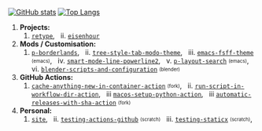 [![GitHub stats](https://github-readme-stats.vercel.app/api?username=plu5&show_icons=true&include_all_commits=true&hide_rank=true&disable_animations=true&hide_title=true&hide_border=true&bg_color=0D1117&text_color=58a6ff&icon_color=D3D4D6)](https://github.com/anuraghazra/github-readme-stats)
[![Top Langs](https://github-readme-stats.vercel.app/api/top-langs/?username=plu5&layout=compact&langs_count=6&hide_border=true&bg_color=0D1117&text_color=58a6ff&title_color=D3D4D6)](https://github.com/anuraghazra/github-readme-stats)

1. **Projects:**
   1. <ins>[`retype`](https://github.com/plu5/retype)</ins>,
      &nbsp; ii. <ins>[`eisenhour`](https://github.com/plu5/eisenhour)</ins>
2. **Mods / Customisation:**
   1. <ins>[`p-borderlands`](https://github.com/plu5/p-borderlands)</ins>,
      &nbsp; ii. <ins>[`tree-style-tab-modo-theme`](https://github.com/plu5/tree-style-tab-modo-theme)</ins>,
      &nbsp; iii. <ins>[`emacs-fsff-theme`](https://github.com/plu5/emacs-fsff-theme)</ins> <sub><sup>(emacs)</sub></sup>,
      &nbsp; iv. <ins>[`smart-mode-line-powerline2`](smart-mode-line-powerline2)</ins>,
      &nbsp; v. </sup> <ins>[`p-layout-search`](https://github.com/plu5/p-layout-search)</ins> <sub><sup>(emacs)</sub></sup>,
      &nbsp; vi. <ins>[`blender-scripts-and-configuration`](https://github.com/plu5/blender-scripts-and-configuration)</ins> <sub><sup>(blender)</sub></sup>
3. **GitHub Actions:**
   1. <ins>[`cache-anything-new-in-container-action`](https://github.com/plu5/cache-anything-new-in-container-action)</ins> <sub><sup>(fork)</sub></sup>,
      &nbsp; ii. <ins>[`run-script-in-workflow-dir-action`](https://github.com/plu5/run-script-in-workflows-dir-action)</ins>,
      &nbsp; iii <ins>[`macos-setup-python-action`](https://github.com/plu5/macos-setup-python-action)</ins>,
      &nbsp; iii <ins>[`automatic-releases-with-sha-action`](https://github.com/plu5/automatic-releases-with-sha-action)</ins> <sub><sup>(fork)</sub></sup>
4. **Personal:**
   1. <ins>[`site`](https://github.com/plu5/plu5.github.io)</ins>,
      &nbsp; ii. <ins>[`testing-actions-github`](https://github.com/plu5/testing-actions-github)</ins> <sub><sup>(scratch)</sub></sup>
      &nbsp; iii. <ins>[`testing-staticx`](https://github.com/plu5/testing-staticx)</ins> <sub><sup>(scratch)</sub></sup>,
